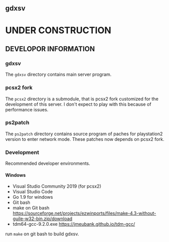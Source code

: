 gdxsv
---
# UNDER CONSTRUCTION


## DEVELOPOR INFORMATION
### gdxsv
The `gdxsv` directory contains main server program.

### pcsx2 fork
The `pcsx2` directory is a submodule, that is pcsx2 fork customized for the development of this server.
I don't expect to play with this because of performance issues.

### ps2patch
The `ps2patch` directory contains source program of paches for playstation2 version to enter network mode.
These patches now depends on pcsx2 fork.


### Development

Recommended developer environments.
#### Windows
- Visual Studio Community 2019 (for pcsx2)
- Visual Studio Code
- Go 1.9 for windows
- Git bash
- make on Git bash https://sourceforge.net/projects/ezwinports/files/make-4.3-without-guile-w32-bin.zip/download
- tdm64-gcc-9.2.0.exe https://jmeubank.github.io/tdm-gcc/

run `make` on git bash to build gdxsv.
